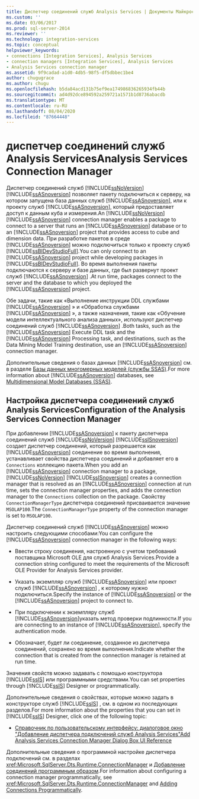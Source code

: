 ```yaml
---
title: Диспетчер соединений служб Analysis Services | Документы Майкрософт
ms.custom: ''
ms.date: 03/06/2017
ms.prod: sql-server-2014
ms.reviewer: ''
ms.technology: integration-services
ms.topic: conceptual
helpviewer_keywords:
- connections [Integration Services], Analysis Services
- connection managers [Integration Services], Analysis Services
- Analysis Services connection manager
ms.assetid: 9f9cadad-a1d0-4db5-98f5-df5dbbec1be4
author: chugugrace
ms.author: chugu
ms.openlocfilehash: b5da84acd131b75ef9ea174986836265934fb44b
ms.sourcegitcommit: ad4d92dce894592a259721a1571b1d8736abacdb
ms.translationtype: MT
ms.contentlocale: ru-RU
ms.lasthandoff: 08/04/2020
ms.locfileid: "87664448"
---
```

# <a name="analysis-services-connection-manager"></a><span data-ttu-id="b6e26-102">диспетчер соединений служб Analysis Services</span><span class="sxs-lookup"><span data-stu-id="b6e26-102">Analysis Services Connection Manager</span></span>
  <span data-ttu-id="b6e26-103">Диспетчер соединений служб [!INCLUDE[ssNoVersion](../../includes/ssnoversion-md.md)] [!INCLUDE[ssASnoversion](../../includes/ssasnoversion-md.md)] позволяет пакету подключиться к серверу, на котором запущена база данных служб [!INCLUDE[ssASnoversion](../../includes/ssasnoversion-md.md)], или к проекту служб [!INCLUDE[ssASnoversion](../../includes/ssasnoversion-md.md)], который предоставляет доступ к данным куба и измерения.</span><span class="sxs-lookup"><span data-stu-id="b6e26-103">An [!INCLUDE[ssNoVersion](../../includes/ssnoversion-md.md)] [!INCLUDE[ssASnoversion](../../includes/ssasnoversion-md.md)] connection manager enables a package to connect to a server that runs an [!INCLUDE[ssASnoversion](../../includes/ssasnoversion-md.md)] database or to an [!INCLUDE[ssASnoversion](../../includes/ssasnoversion-md.md)] project that provides access to cube and dimension data.</span></span> <span data-ttu-id="b6e26-104">При разработке пакетов в среде [!INCLUDE[ssASnoversion](../../includes/ssasnoversion-md.md)] можно подключиться только к проекту служб [!INCLUDE[ssBIDevStudioFull](../../includes/ssbidevstudiofull-md.md)].</span><span class="sxs-lookup"><span data-stu-id="b6e26-104">You can only connect to an [!INCLUDE[ssASnoversion](../../includes/ssasnoversion-md.md)] project while developing packages in [!INCLUDE[ssBIDevStudioFull](../../includes/ssbidevstudiofull-md.md)].</span></span> <span data-ttu-id="b6e26-105">Во время выполнения пакеты подключаются к серверу и базе данных, где был развернут проект служб [!INCLUDE[ssASnoversion](../../includes/ssasnoversion-md.md)] .</span><span class="sxs-lookup"><span data-stu-id="b6e26-105">At run time, packages connect to the server and the database to which you deployed the [!INCLUDE[ssASnoversion](../../includes/ssasnoversion-md.md)] project.</span></span>  
  
 <span data-ttu-id="b6e26-106">Обе задачи, такие как «Выполнение инструкции DDL службами [!INCLUDE[ssASnoversion](../../includes/ssasnoversion-md.md)] » и «Обработка службами [!INCLUDE[ssASnoversion](../../includes/ssasnoversion-md.md)] », а также назначения, такие как «Обучение модели интеллектуального анализа данных», используют диспетчер соединений служб [!INCLUDE[ssASnoversion](../../includes/ssasnoversion-md.md)] .</span><span class="sxs-lookup"><span data-stu-id="b6e26-106">Both tasks, such as the [!INCLUDE[ssASnoversion](../../includes/ssasnoversion-md.md)] Execute DDL task and the [!INCLUDE[ssASnoversion](../../includes/ssasnoversion-md.md)] Processing task, and destinations, such as the Data Mining Model Training destination, use an [!INCLUDE[ssASnoversion](../../includes/ssasnoversion-md.md)] connection manager.</span></span>  
  
 <span data-ttu-id="b6e26-107">Дополнительные сведения о базах данных [!INCLUDE[ssASnoversion](../../includes/ssasnoversion-md.md)] см. в разделе [Базы данных многомерных моделей (службы SSAS)](https://docs.microsoft.com/analysis-services/multidimensional-models/multidimensional-model-databases-ssas).</span><span class="sxs-lookup"><span data-stu-id="b6e26-107">For more information about [!INCLUDE[ssASnoversion](../../includes/ssasnoversion-md.md)] databases, see [Multidimensional Model Databases &#40;SSAS&#41;](https://docs.microsoft.com/analysis-services/multidimensional-models/multidimensional-model-databases-ssas).</span></span>  
  
## <a name="configuration-of-the-analysis-services-connection-manager"></a><span data-ttu-id="b6e26-108">Настройка диспетчера соединений служб Analysis Services</span><span class="sxs-lookup"><span data-stu-id="b6e26-108">Configuration of the Analysis Services Connection Manager</span></span>  
 <span data-ttu-id="b6e26-109">При добавлении [!INCLUDE[ssASnoversion](../../includes/ssasnoversion-md.md)] к пакету диспетчера соединений служб [!INCLUDE[ssNoVersion](../../includes/ssnoversion-md.md)] [!INCLUDE[ssISnoversion](../../includes/ssisnoversion-md.md)] создает диспетчер соединений, который разрешается как [!INCLUDE[ssASnoversion](../../includes/ssasnoversion-md.md)] соединение во время выполнения, устанавливает свойства диспетчера соединений и добавляет его в `Connections` коллекцию пакета.</span><span class="sxs-lookup"><span data-stu-id="b6e26-109">When you add an [!INCLUDE[ssASnoversion](../../includes/ssasnoversion-md.md)] connection manager to a package, [!INCLUDE[ssNoVersion](../../includes/ssnoversion-md.md)] [!INCLUDE[ssISnoversion](../../includes/ssisnoversion-md.md)] creates a connection manager that is resolved as an [!INCLUDE[ssASnoversion](../../includes/ssasnoversion-md.md)] connection at run time, sets the connection manager properties, and adds the connection manager to the `Connections` collection on the package.</span></span> <span data-ttu-id="b6e26-110">Свойству `ConnectionManagerType` диспетчера соединений присваивается значение `MSOLAP100`.</span><span class="sxs-lookup"><span data-stu-id="b6e26-110">The `ConnectionManagerType` property of the connection manager is set to `MSOLAP100`.</span></span>  
  
 <span data-ttu-id="b6e26-111">Диспетчер соединений служб [!INCLUDE[ssASnoversion](../../includes/ssasnoversion-md.md)] можно настроить следующими способами:</span><span class="sxs-lookup"><span data-stu-id="b6e26-111">You can configure the [!INCLUDE[ssASnoversion](../../includes/ssasnoversion-md.md)] connection manager in the following ways:</span></span>  
  
-   <span data-ttu-id="b6e26-112">Ввести строку соединения, настроенную с учетом требований поставщика Microsoft OLE для служб Analysis Services.</span><span class="sxs-lookup"><span data-stu-id="b6e26-112">Provide a connection string configured to meet the requirements of the Microsoft OLE Provider for Analysis Services provider.</span></span>  
  
-   <span data-ttu-id="b6e26-113">Указать экземпляр служб [!INCLUDE[ssASnoversion](../../includes/ssasnoversion-md.md)] или проект служб [!INCLUDE[ssASnoversion](../../includes/ssasnoversion-md.md)] , к которому нужно подключиться.</span><span class="sxs-lookup"><span data-stu-id="b6e26-113">Specify the instance of [!INCLUDE[ssASnoversion](../../includes/ssasnoversion-md.md)] or the [!INCLUDE[ssASnoversion](../../includes/ssasnoversion-md.md)] project to connect to.</span></span>  
  
-   <span data-ttu-id="b6e26-114">При подключении к экземпляру служб [!INCLUDE[ssASnoversion](../../includes/ssasnoversion-md.md)]указать метод проверки подлинности.</span><span class="sxs-lookup"><span data-stu-id="b6e26-114">If you are connecting to an instance of [!INCLUDE[ssASnoversion](../../includes/ssasnoversion-md.md)], specify the authentication mode.</span></span>  
  
-   <span data-ttu-id="b6e26-115">Обозначает, будет ли соединение, созданное из диспетчера соединений, сохранено во время выполнения.</span><span class="sxs-lookup"><span data-stu-id="b6e26-115">Indicate whether the connection that is created from the connection manager is retained at run time.</span></span>  
  
 <span data-ttu-id="b6e26-116">Значения свойств можно задавать с помощью конструктора [!INCLUDE[ssIS](../../includes/ssis-md.md)] или программными средствами.</span><span class="sxs-lookup"><span data-stu-id="b6e26-116">You can set properties through [!INCLUDE[ssIS](../../includes/ssis-md.md)] Designer or programmatically.</span></span>  
  
 <span data-ttu-id="b6e26-117">Дополнительные сведения о свойствах, которые можно задать в конструкторе служб [!INCLUDE[ssIS](../../includes/ssis-md.md)] , см. в одном из последующих разделов.</span><span class="sxs-lookup"><span data-stu-id="b6e26-117">For more information about the properties that you can set in [!INCLUDE[ssIS](../../includes/ssis-md.md)] Designer, click one of the following topic:</span></span>  
  
-   [<span data-ttu-id="b6e26-118">Справочник по пользовательскому интерфейсу: диалоговое окно "Добавление диспетчера подключений служб Analysis Services"</span><span class="sxs-lookup"><span data-stu-id="b6e26-118">Add Analysis Services Connection Manager Dialog Box UI Reference</span></span>](add-analysis-services-connection-manager-dialog-box-ui-reference.md)  
  
 <span data-ttu-id="b6e26-119">Дополнительные сведения о программной настройке диспетчера подключений см. в разделах <xref:Microsoft.SqlServer.Dts.Runtime.ConnectionManager> и [Добавление соединений программным образом](../building-packages-programmatically/adding-connections-programmatically.md).</span><span class="sxs-lookup"><span data-stu-id="b6e26-119">For information about configuring a connection manager programmatically, see <xref:Microsoft.SqlServer.Dts.Runtime.ConnectionManager> and [Adding Connections Programmatically](../building-packages-programmatically/adding-connections-programmatically.md).</span></span>  
  
  
